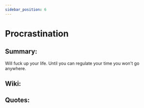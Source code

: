 ```yaml
---
sidebar_position: 6
---
```


# Procrastination

## Summary:

Will fuck up your life. Until you can regulate your time you won't go anywhere.




## Wiki:



## Quotes:




